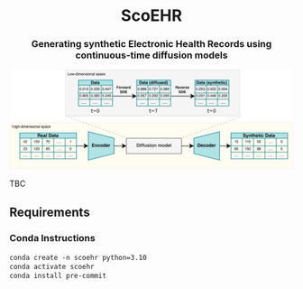 <h1 align='center'>ScoEHR</h1>
<h3 align='center'>Generating synthetic Electronic Health Records using <br>continuous-time diffusion models</h3>

<div align="center">

![image](assets/scoehr-architecture.png "ScoEHR architecture.")

</div>

TBC

## Requirements

### Conda Instructions

```
conda create -n scoehr python=3.10
conda activate scoehr
conda install pre-commit
```

